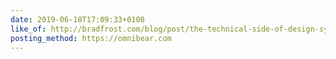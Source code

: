 ```yaml
---
date: 2019-06-18T17:09:33+0100
like_of: http://bradfrost.com/blog/post/the-technical-side-of-design-systems-at-css-day-in-amsterdam/
posting_method: https://omnibear.com
---
```

